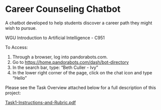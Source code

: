 # Career Counseling Chatbot
A chatbot developed to help students discover a career path they might wish to pursue. 

WGU Introduction to Artificial Intelligence - C951

To Access:

1. Through a browser, log into pandorabots.com.
2. Go to https://home.pandorabots.com/dash/bot-directory
3. In the search bar, type: “Beth Culler - Ivy”
4. In the lower right corner of the page, click on the chat icon and type “Hello”

Please see the Task Overview attached below for a full description of this project:

[Task1-Instructions-and-Rubric.pdf](https://github.com/bculler17/Career_Counseling_Chatbot/files/7790788/Task1-Instructions-and-Rubric.pdf)

